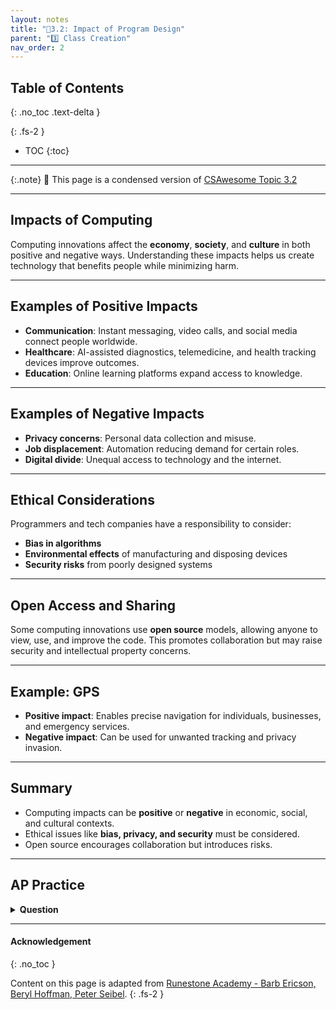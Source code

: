 ```yaml
---
layout: notes
title: "📓3.2: Impact of Program Design" 
parent: "3️⃣ Class Creation"
nav_order: 2
---
```


## Table of Contents
{: .no_toc .text-delta }

{: .fs-2 }
- TOC
{:toc}

---

{:.note}
📖 This page is a condensed version of [CSAwesome Topic 3.2](https://runestone.academy/ns/books/published/csawesome2/topic-3-2-impacts.html) 

---

## Impacts of Computing

Computing innovations affect the **economy**, **society**, and **culture** in both positive and negative ways. Understanding these impacts helps us create technology that benefits people while minimizing harm.

---

## Examples of Positive Impacts

- **Communication**: Instant messaging, video calls, and social media connect people worldwide.
- **Healthcare**: AI-assisted diagnostics, telemedicine, and health tracking devices improve outcomes.
- **Education**: Online learning platforms expand access to knowledge.

---

## Examples of Negative Impacts

- **Privacy concerns**: Personal data collection and misuse.
- **Job displacement**: Automation reducing demand for certain roles.
- **Digital divide**: Unequal access to technology and the internet.

---

## Ethical Considerations

Programmers and tech companies have a responsibility to consider:

- **Bias in algorithms**
- **Environmental effects** of manufacturing and disposing devices
- **Security risks** from poorly designed systems

---

## Open Access and Sharing

Some computing innovations use **open source** models, allowing anyone to view, use, and improve the code. This promotes collaboration but may raise security and intellectual property concerns.

---

## Example: GPS

- **Positive impact**: Enables precise navigation for individuals, businesses, and emergency services.
- **Negative impact**: Can be used for unwanted tracking and privacy invasion.

---

## Summary

- Computing impacts can be **positive** or **negative** in economic, social, and cultural contexts.
- Ethical issues like **bias, privacy, and security** must be considered.
- Open source encourages collaboration but introduces risks.

---

## AP Practice

<details>
<summary><strong>Question</strong></summary>

Which of the following is an example of a negative impact of computing?

- A. Improved global communication  
- B. Increased job opportunities in the tech sector  
- C. Unequal access to technology ✅  
- D. Faster data processing

</details>

---

#### Acknowledgement
{: .no_toc }

Content on this page is adapted from [Runestone Academy - Barb Ericson, Beryl Hoffman, Peter Seibel](https://runestone.academy/ns/books/published/csawesome2/csawesome2.html).
{: .fs-2 }
